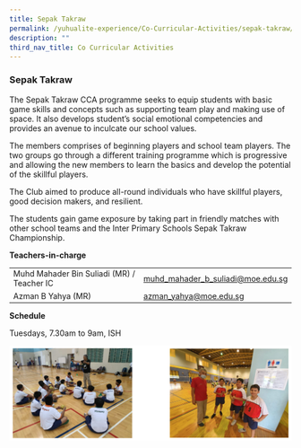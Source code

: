 ```yaml
---
title: Sepak Takraw
permalink: /yuhualite-experience/Co-Curricular-Activities/sepak-takraw/
description: ""
third_nav_title: Co Curricular Activities
---
```

### Sepak Takraw

The Sepak Takraw CCA programme seeks to equip students with basic game skills and concepts such as supporting team play and making use of space. It also develops student’s social emotional competencies and provides an avenue to inculcate our school values.

The members comprises of beginning players and school team players. The two groups go through a different training programme which is progressive and allowing the new members to learn the basics and develop the potential of the skillful players.

The Club aimed to produce all-round individuals who have skillful players, good decision makers, and resilient.

The students gain game exposure by taking part in friendly matches with other school teams and the Inter Primary Schools Sepak Takraw Championship.

**Teachers-in-charge**

|  |  |
|---|---|
| Muhd Mahader Bin Suliadi (MR) / Teacher IC | muhd_mahader_b_suliadi@moe.edu.sg |
| Azman B Yahya (MR) | azman_yahya@moe.edu.sg |

**Schedule**

Tuesdays, 7.30am to 9am, ISH

![](/images/cca12.png)
